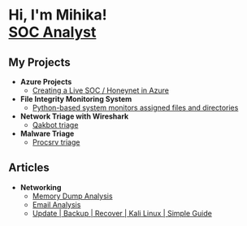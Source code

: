 <h1>Hi, I'm Mihika! <br/><a href="https://github.com/Mihika893"></a> <a href="https://www.linkedin.com/in/ralph-bailey/">SOC Analyst</a></h1>

<h2>My Projects</h2>

- <b> Azure Projects</b>
  - [Creating a Live SOC / Honeynet in Azure](https://github.com/url)
- <b> File Integrity Monitoring System</b>
  - [Python-based system monitors assigned files and directories](https://github.com/Mihika893/File-Integrity-Monitoring)
 - <b> Network Triage with Wireshark</b>
   - [Qakbot triage](https://github.com/url)
- <b> Malware Triage</b>
  - [Procsrv triage](https://github.com/ralphbailey/Procsrv-triage)

<h2>Articles</h2>

- <b>Networking</b>
  - [Memory Dump Analysis](https://dev.to/mihika/memory-dump-analysis-kali-linux-4id3)
  - [Email Analysis](https://dev.to/mihika/understanding-email-analysis-a-simple-guide-18i7)
  - [Update | Backup | Recover | Kali Linux | Simple Guide ](https://dev.to/mihika/update-backup-recover-kali-linux-simple-guide-565)

